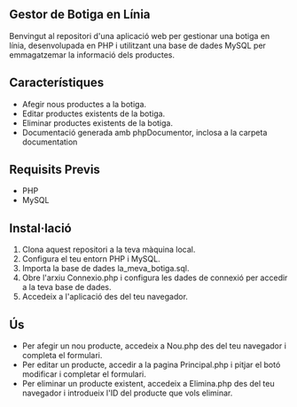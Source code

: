 ## Gestor de Botiga en Línia
Benvingut al repositori d'una aplicació web per gestionar una botiga en línia, desenvolupada en PHP i utilitzant una base de dades MySQL per emmagatzemar la informació dels productes.

## Característiques
- Afegir nous productes a la botiga.
- Editar productes existents de la botiga.
- Eliminar productes existents de la botiga.
- Documentació generada amb phpDocumentor, inclosa a la carpeta documentation

## Requisits Previs
- PHP
- MySQL

## Instal·lació
1. Clona aquest repositori a la teva màquina local.
2. Configura el teu entorn PHP i MySQL.
3. Importa la base de dades la_meva_botiga.sql.
4. Obre l'arxiu Connexio.php i configura les dades de connexió per accedir a la teva base de dades.
5. Accedeix a l'aplicació des del teu navegador.

## Ús
- Per afegir un nou producte, accedeix a Nou.php des del teu navegador i completa el formulari.
- Per editar un producte, accedir a la pagina Principal.php i pitjar el botó modificar i completar el formulari.
- Per eliminar un producte existent, accedeix a Elimina.php des del teu navegador i introdueix l'ID del producte que vols eliminar.